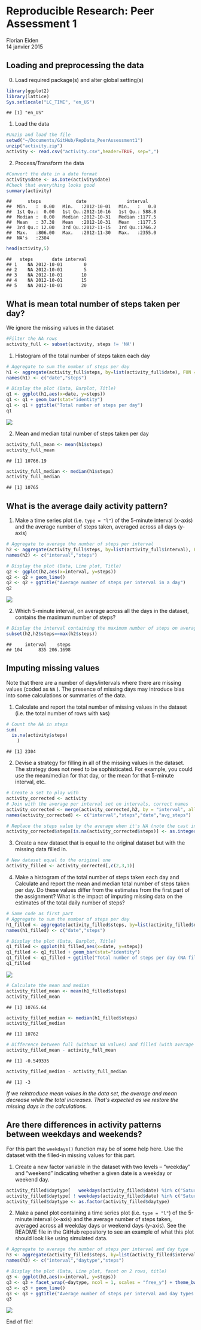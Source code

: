 # Reproducible Research: Peer Assessment 1
Florian Eiden  
14 janvier 2015  


## Loading and preprocessing the data
0. Load required package(s) and alter global setting(s)

```r
library(ggplot2)
library(lattice)
Sys.setlocale("LC_TIME", "en_US")
```

```
## [1] "en_US"
```

1. Load the data

```r
#Unzip and load the file
setwd("~/Documents/GitHub/RepData_PeerAssessment1")
unzip("activity.zip")
activity <- read.csv("activity.csv",header=TRUE, sep=",")
```


2. Process/Transform the data

```r
#Convert the date in a date format
activity$date <- as.Date(activity$date)
#Check that everything looks good
summary(activity)
```

```
##      steps             date               interval     
##  Min.   :  0.00   Min.   :2012-10-01   Min.   :   0.0  
##  1st Qu.:  0.00   1st Qu.:2012-10-16   1st Qu.: 588.8  
##  Median :  0.00   Median :2012-10-31   Median :1177.5  
##  Mean   : 37.38   Mean   :2012-10-31   Mean   :1177.5  
##  3rd Qu.: 12.00   3rd Qu.:2012-11-15   3rd Qu.:1766.2  
##  Max.   :806.00   Max.   :2012-11-30   Max.   :2355.0  
##  NA's   :2304
```

```r
head(activity,5)
```

```
##   steps       date interval
## 1    NA 2012-10-01        0
## 2    NA 2012-10-01        5
## 3    NA 2012-10-01       10
## 4    NA 2012-10-01       15
## 5    NA 2012-10-01       20
```

## What is mean total number of steps taken per day?
We ignore the missing values in the dataset

```r
#Filter the NA rows
activity_full <- subset(activity, steps != 'NA')
```

1. Histogram of the total number of steps taken each day

```r
# Aggregate to sum the number of steps per day
h1 <- aggregate(activity_full$steps, by=list(activity_full$date), FUN = sum)
names(h1) <- c("date","steps") 

# Display the plot (Data, Barplot, Title)
q1 <- ggplot(h1,aes(x=date, y=steps))
q1 <- q1 + geom_bar(stat="identity")
q1 <- q1 + ggtitle("Total number of steps per day")
q1
```

![](./PA1_template_files/figure-html/unnamed-chunk-5-1.png) 

2. Mean and median total number of steps taken per day

```r
activity_full_mean <- mean(h1$steps)
activity_full_mean
```

```
## [1] 10766.19
```

```r
activity_full_median <- median(h1$steps)
activity_full_median
```

```
## [1] 10765
```


## What is the average daily activity pattern?
1. Make a time series plot (i.e. `type = "l"`) of the 5-minute interval (x-axis) and the average number of steps taken, averaged across all days (y-axis)

```r
# Aggregate to average the number of steps per interval
h2 <- aggregate(activity_full$steps, by=list(activity_full$interval), FUN = mean)
names(h2) <- c("interval","steps") 

# Display the plot (Data, Line plot, Title)
q2 <- ggplot(h2,aes(x=interval, y=steps))
q2 <- q2 + geom_line()
q2 <- q2 + ggtitle("Average number of steps per interval in a day")
q2
```

![](./PA1_template_files/figure-html/unnamed-chunk-7-1.png) 


2. Which 5-minute interval, on average across all the days in the dataset, contains the maximum number of steps?

```r
# Display the interval containing the maximum number of steps on average
subset(h2,h2$steps==max(h2$steps))
```

```
##     interval    steps
## 104      835 206.1698
```

## Imputing missing values

Note that there are a number of days/intervals where there are missing values (coded as `NA`
). The presence of missing days may introduce bias into some calculations or summaries of the data.

1. Calculate and report the total number of missing values in the dataset (i.e. the total number of rows with `NA`s)

```r
# Count the NA in steps
sum(
  is.na(activity$steps)
    )
```

```
## [1] 2304
```

2. Devise a strategy for filling in all of the missing values in the dataset. The strategy does not need to be sophisticated. For example, you could use the mean/median for that day, or the mean for that 5-minute interval, etc.

```r
# Create a set to play with
activity_corrected <- activity
# Join with the average per interval set on intervals, correct names
activity_corrected <- merge(activity_corrected,h2, by = "interval", all.x=TRUE)
names(activity_corrected) <- c("interval","steps","date","avg_steps")

# Replace the steps value by the average when it's NA (note the cast in int+round to respect the data format)
activity_corrected$steps[is.na(activity_corrected$steps)] <- as.integer(round(activity_corrected$avg_steps[is.na(activity_corrected$steps)],0))
```

3. Create a new dataset that is equal to the original dataset but with the missing data filled in.

```r
# New dataset equal to the original one
activity_filled <- activity_corrected[,c(2,3,1)]
```

4. Make a histogram of the total number of steps taken each day and Calculate and report the mean and median total number of steps taken per day. Do these values differ from the estimates from the first part of the assignment? What is the impact of imputing missing data on the estimates of the total daily number of steps?

```r
# Same code as first part
# Aggregate to sum the number of steps per day
h1_filled <- aggregate(activity_filled$steps, by=list(activity_filled$date), FUN = sum)
names(h1_filled) <- c("date","steps") 

# Display the plot (Data, Barplot, Title)
q1_filled <- ggplot(h1_filled,aes(x=date, y=steps))
q1_filled <- q1_filled + geom_bar(stat="identity")
q1_filled <- q1_filled + ggtitle("Total number of steps per day (NA filled)")
q1_filled
```

![](./PA1_template_files/figure-html/unnamed-chunk-12-1.png) 

```r
# Calculate the mean and median
activity_filled_mean <- mean(h1_filled$steps)
activity_filled_mean
```

```
## [1] 10765.64
```

```r
activity_filled_median <- median(h1_filled$steps)
activity_filled_median
```

```
## [1] 10762
```

```r
# Difference between full (without NA values) and filled (with average values per interval instead of NA values)
activity_filled_mean - activity_full_mean
```

```
## [1] -0.549335
```

```r
activity_filled_median - activity_full_median
```

```
## [1] -3
```

*If we reintroduce mean values in the data set, the average and mean decrease while the total increases.
That's expected as we restore the missing days in the calculations.*

## Are there differences in activity patterns between weekdays and weekends?

For this part the `weekdays()` function may be of some help here. Use the dataset with the filled-in missing values for this part.

1. Create a new factor variable in the dataset with two levels – “weekday” and “weekend” indicating whether a given date is a weekday or weekend day.

```r
activity_filled$daytype[   weekdays(activity_filled$date) %in% c("Saturday","Sunday") ] <- "weekend" 
activity_filled$daytype[ ! weekdays(activity_filled$date) %in% c("Saturday","Sunday") ] <- "weekday"
activity_filled$daytype <- as.factor(activity_filled$daytype)
```

2. Make a panel plot containing a time series plot (i.e. `type = "l"`) of the 5-minute interval (x-axis) and the average number of steps taken, averaged across all weekday days or weekend days (y-axis). See the README file in the GitHub repository to see an example of what this plot should look like using simulated data.

```r
# Aggregate to average the number of steps per interval and day type
h3 <- aggregate(activity_filled$steps, by=list(activity_filled$interval,activity_filled$daytype), FUN = mean)
names(h3) <- c("interval","daytype","steps") 

# Display the plot (Data, Line plot, facet on 2 rows, title)
q3 <- ggplot(h3,aes(x=interval, y=steps))
q3 <- q3 + facet_wrap(~daytype, ncol = 1, scales = "free_y") + theme_bw() + ylim(0,250)
q3 <- q3 + geom_line()
q3 <- q3 + ggtitle("Average number of steps per interval and day types (NA filled)")
q3
```

![](./PA1_template_files/figure-html/unnamed-chunk-14-1.png) 

End of file!
